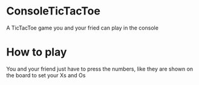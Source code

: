 # ConsoleTicTacToe
A TicTacToe game you and your fried can play in the console

# How to play   
You and your friend just have to press the numbers, like they are shown on the board to set your Xs and Os
